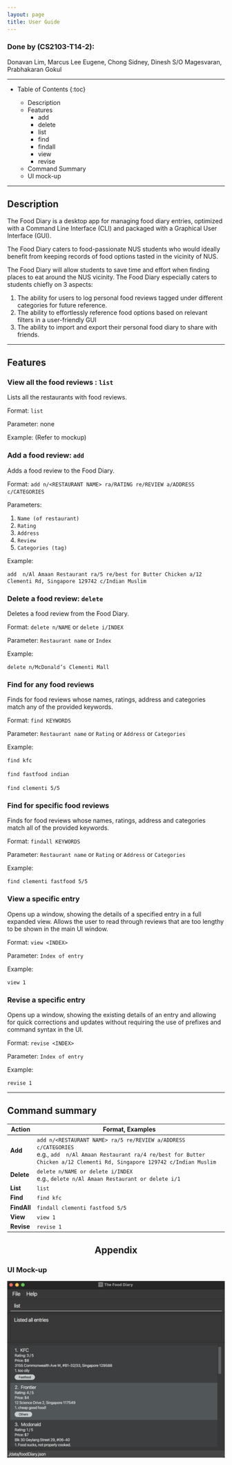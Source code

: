 ```yaml
---
layout: page
title: User Guide
---
```


###  Done by (CS2103-T14-2):
Donavan Lim, Marcus Lee Eugene, Chong Sidney, Dinesh S/O Magesvaran, Prabhakaran Gokul

---

* Table of Contents
{:toc}

    * Description
    * Features
        * add
        * delete
        * list
        * find
        * findall
        * view
        * revise
    * Command Summary
    * UI mock-up

--------------------------------------------------------------------------------------------------------------------
## Description

The Food Diary is a desktop app for managing food diary entries, optimized with a Command Line Interface (CLI) and packaged with a Graphical User Interface (GUI).

The Food Diary caters to food-passionate NUS students who would ideally benefit from keeping records of food options tasted in the vicinity of NUS.

The Food Diary will allow students to save time and effort when finding places to
eat around the NUS vicinity. The Food Diary especially caters to students chiefly on 3 aspects:
1. The ability for users to log personal food reviews tagged under different categories for future reference.
2. The ability to effortlessly reference food options based on relevant filters in a user-friendly GUI
3. The ability to import and export their personal food diary to share with friends.

--------------------------------------------------------------------------------------------------------------------

## Features

### View all the food reviews : `list`

Lists all the restaurants with food reviews.

Format: `list`

Parameter: none

Example:
(Refer to mockup)

### Add a food review: `add`

Adds a food review to the Food Diary.

Format: `add n/<RESTAURANT NAME> ra/RATING re/REVIEW a/ADDRESS c/CATEGORIES`

Parameters:

   1. `Name (of restaurant)`
   2. `Rating`
   3. `Address`
   4. `Review`
   5. `Categories (tag)`

Example:

    add  n/Al Amaan Restaurant ra/5 re/best for Butter Chicken a/12 Clementi Rd, Singapore 129742 c/Indian Muslim


### Delete a food review: `delete`

Deletes a food review from the Food Diary.

Format: `delete n/NAME` or `delete i/INDEX`

Parameter: `Restaurant name` or `Index`

Example:

    delete n/McDonald’s Clementi Mall

### Find for any food reviews

Finds for food reviews whose names, ratings, address and categories match any of the provided keywords.

Format: `find KEYWORDS`

Parameter: `Restaurant name` or `Rating` or `Address` or `Categories`

Example:

    find kfc

    find fastfood indian

    find clementi 5/5

### Find for specific food reviews

Finds for food reviews whose names, ratings, address and categories match all of the provided keywords.

Format: `findall KEYWORDS`

Parameter: `Restaurant name` or `Rating` or `Address` or `Categories`

Example:

    find clementi fastfood 5/5

### View a specific entry

Opens up a window, showing the details of a specified entry in a full expanded view. Allows the user to read through 
reviews that are too lengthy to be shown in the main UI window.

Format: `view <INDEX>`

Parameter: `Index of entry`

Example:

    view 1

### Revise a specific entry

Opens up a window, showing the existing details of an entry and allowing for quick corrections and updates without 
requiring the use of prefixes and command syntax in the UI.

Format: `revise <INDEX>`

Parameter: `Index of entry`

Example:

    revise 1

-------------------------------------------------------------------------------------

## Command summary

Action | Format, Examples
--------|------------------
**Add** | `add n/<RESTAURANT NAME> ra/5 re/REVIEW a/ADDRESS c/CATEGORIES` <br> e.g., `add  n/Al Amaan Restaurant ra/4 re/best for Butter Chicken a/12 Clementi Rd, Singapore 129742 c/Indian Muslim`
**Delete** | `delete n/NAME or delete i/INDEX` <br> e.g., `delete n/Al Amaan Restaurant or delete i/1`
**List** | `list`
**Find** | `find kfc`
**FindAll** |`findall clementi fastfood 5/5`
**View** |`view 1`
**Revise** |`revise 1`

## <center> Appendix </center>

### UI Mock-up

![Ui Mock-up](images/Ui.png)
